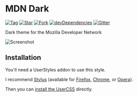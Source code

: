 # MDN Dark

[![Tag](https://img.shields.io/github/tag/AfroThundr3007730/MDN-Dark.svg?label=tag)](https://github.com/AfroThundr3007730/MDN-Dark/tags)
[![Star](https://github-svg-buttons.herokuapp.com/star.svg?user=AfroThundr3007730&repo=MDN-Dark&style=flat&background=007ec6)](https://github.com/AfroThundr3007730/MDN-Dark/stargazers)
[![Fork](https://github-svg-buttons.herokuapp.com/fork.svg?user=AfroThundr3007730&repo=MDN-Dark&style=flat&background=007ec6)](https://github.com/AfroThundr3007730/MDN-Dark/fork)
[![devDependencies](https://img.shields.io/david/dev/AfroThundr3007730/MDN-Dark.svg?label=%20devDependencies%20)](https://david-dm.org/AfroThundr3007730/MDN-Dark?type=dev)
[![Gitter](https://img.shields.io/gitter/room/AfroThundr3007730/MDN-Dark.js.svg?maxAge=2592000)](https://gitter.im/StylishThemes/Lobby)

Dark theme for the Mozilla Developer Network

![Screenshot](https://i.imgur.com/KRmVJTQ.png)

## Installation

You'll need a UserStyles addon to use this style.

I recommend [Stylus][1] (available for [Firefox][2], [Chrome][3], or [Opera][4]).

Then you can [install the UserCSS][5] directly.

[1]: https://add0n.com/stylus.html
[2]: https://addons.mozilla.org/en-US/firefox/addon/styl-us/
[3]: https://chrome.google.com/webstore/detail/stylus/clngdbkpkpeebahjckkjfobafhncgmne
[4]: https://addons.opera.com/en/extensions/details/stylus/
[5]: https://github.com/AfroThundr3007730/MDN-Dark/raw/master/mdn-dark.user.css
